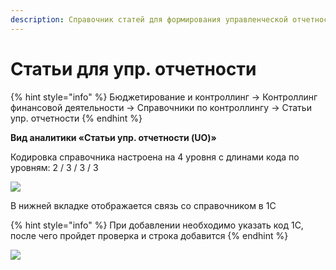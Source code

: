```yaml
---
description: Справочник статей для формирования управленческой отчетности
---
```


# Статьи для упр. отчетности

{% hint style="info" %}
Бюджетирование и контроллинг → Контроллинг финансовой деятельности → Справочники по контроллингу → Статьи упр. отчетности
{% endhint %}

**Вид аналитики «Статьи упр. отчетности (UO)»**

Кодировка справочника настроена на 4 уровня с длинами кода по уровням: 2 / 3 / 3 / 3

![](<../../../.gitbook/assets/0 (84)>)

В нижней вкладке отображается связь со справочником в 1С

{% hint style="info" %}
При добавлении необходимо указать код 1С, после чего пройдет проверка и строка добавится
{% endhint %}

![](<../../../.gitbook/assets/1 (72)>)
